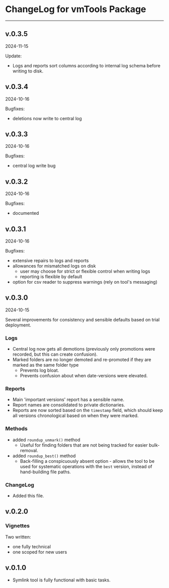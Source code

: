 # ChangeLog for vmTools Package

--------------------------------------------------------------------------------

## v.0.3.5

2024-11-15

Update:

- Logs and reports sort columns according to internal log schema before writing to disk.



## v.0.3.4

2024-10-16

Bugfixes:

- deletions now write to central log



## v.0.3.3

2024-10-16

Bugfixes:

- central log write bug



## v.0.3.2

2024-10-16

Bugfixes:

- documented



## v.0.3.1

2024-10-16

Bugfixes:

- extensive repairs to logs and reports 
- allowances for mismatched logs on disk 
   - user may choose for strict or flexible control when writing logs 
   - reporting is flexible by default
- option for csv reader to suppress warnings (rely on tool's messaging)



## v.0.3.0

2024-10-15 

Several improvements for consistency and sensible defaults based on trial deployment.

### Logs

- Central log now gets all demotions (previously only promotions were recorded, but this can create confusion).
- Marked folders are no longer demoted and re-promoted if they are marked as the same folder type
   - Prevents log bloat.
   - Prevents confusion about when date-versions were elevated.

### Reports

- Main 'important versions' report has a sensible name.
- Report names are consolidated to private dictionaries.
- Reports are now sorted based on the `timestamp` field, which should keep all versions chronological based on when they were marked.

### Methods

- added `roundup_unmark()` method 
   - Useful for finding folders that are not being tracked for easier bulk-removal.
- added `roundup_best()` method
   - Back-filling a conspicuously absent option - allows the tool to be used for systematic operations with the `best` version, instead of hand-building file paths.

### ChangeLog

- Added this file.



## v.0.2.0

### Vignettes

Two written:

- one fully technical
- one scoped for new users



## v.0.1.0

- Symlink tool is fully functional with basic tasks.
